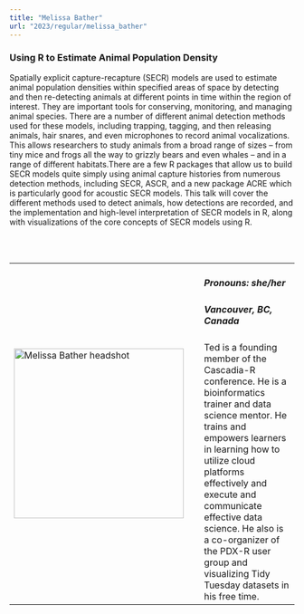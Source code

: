 ```yaml
---
title: "Melissa Bather"
url: "2023/regular/melissa_bather"
---
```


### Using R to Estimate Animal Population Density

Spatially explicit capture-recapture (SECR) models are used to estimate animal population densities within specified areas of space by detecting and then re-detecting animals at different points in time within the region of interest. They are important tools for conserving, monitoring, and managing animal species. There are a number of different animal detection methods used for these models, including trapping, tagging, and then releasing animals, hair snares, and even microphones to record animal vocalizations. This allows researchers to study animals from a broad range of sizes – from tiny mice and frogs all the way to grizzly bears and even whales – and in a range of different habitats.There are a few R packages that allow us to build SECR models quite simply using animal capture histories from numerous detection methods, including SECR, ASCR, and a new package ACRE which is particularly good for acoustic SECR models. This talk will cover the different methods used to detect animals, how detections are recorded, and the implementation and high-level interpretation of SECR models in R, along with visualizations of the core concepts of SECR models using R.

<br><br>

<table>
  <tr><td><img width="300px" style="float: left; padding: 0px 20px 0px 0px;" 
           src="../../../../img/speakers/speakers_2023/melissa_bather.jpg" alt="Melissa Bather headshot"></td>
  <td>
      <h5>Pronouns: she/her</h5>
      <h5>Vancouver, BC, Canada</h5>
      Ted is a founding member of the Cascadia-R conference. He is a bioinformatics trainer and data science mentor. He trains and empowers learners in learning how to utilize cloud platforms effectively and execute and communicate effective data science. He also is a co-organizer of the PDX-R user group and visualizing Tidy Tuesday datasets in his free time.
      </td></tr>

</table>


